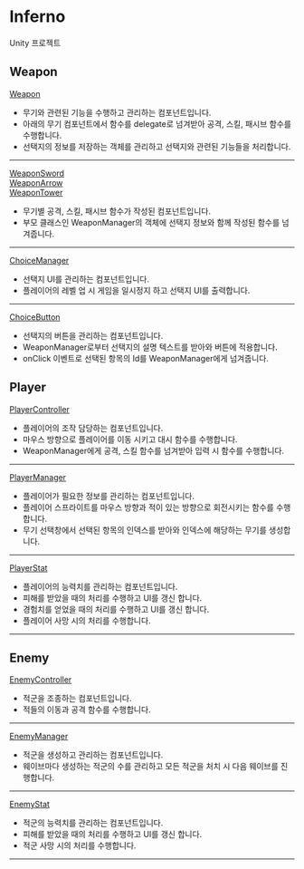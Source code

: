 # Inferno
Unity 프로젝트  
## Weapon
[Weapon](https://github.com/hourglass/Inferno/blob/main/Assets/Script/Weapon/Weapon.cs)  
- 무기와 관련된 기능을 수행하고 관리하는 컴포넌트입니다.  
- 아래의 무기 컴포넌트에서 함수를 delegate로 넘겨받아 공격, 스킬, 패시브 함수를 수행합니다.  
- 선택지의 정보를 저장하는 객체를 관리하고 선택지와 관련된 기능들을 처리합니다.  
---
[WeaponSword](https://github.com/hourglass/Inferno/blob/main/Assets/Script/Weapon/WeaponSword.cs)  
[WeaponArrow](https://github.com/hourglass/Inferno/blob/main/Assets/Script/Weapon/WeaponArrow.cs)  
[WeaponTower](https://github.com/hourglass/Inferno/blob/main/Assets/Script/Weapon/WeaponTower.cs)  
- 무기별 공격, 스킬, 패시브 함수가 작성된 컴포넌트입니다.  
- 부모 클래스인 WeaponManager의 객체에 선택지 정보와 함께 작성된 함수를 넘겨줍니다.  
---
[ChoiceManager](https://github.com/hourglass/Inferno/blob/main/Assets/Script/System/ChoiceManager.cs)
- 선택지 UI를 관리하는 컴포넌트입니다.  
- 플레이어의 레벨 업 시 게임을 일시정지 하고 선택지 UI를 출력합니다.  
---
[ChoiceButton](https://github.com/hourglass/Inferno/blob/main/Assets/Script/System/ChoiceButton.cs)  
- 선택지의 버튼을 관리하는 컴포넌트입니다.  
- WeaponManager로부터 선택지의 설명 텍스트를 받아와 버튼에 적용합니다.  
- onClick 이벤트로 선택된 항목의 Id를 WeaponManager에게 넘겨줍니다.
## Player
[PlayerController](https://github.com/hourglass/Inferno/blob/main/Assets/Script/Player/PlayerController.cs)  
- 플레이어의 조작 담당하는 컴포넌트입니다.  
- 마우스 방향으로 플레이어를 이동 시키고 대시 함수를 수행합니다.  
- WeaponManager에게 공격, 스킬 함수를 넘겨받아 입력 시 함수를 수행합니다.  
---
[PlayerManager](https://github.com/hourglass/Inferno/blob/main/Assets/Script/Player/PlayerManager.cs)  
- 플레이어가 필요한 정보를 관리하는 컴포넌트입니다.  
- 플레이어 스프라이트를 마우스 방향과 적이 있는 방향으로 회전시키는 함수를 수행합니다.  
- 무기 선택창에서 선택된 항목의 인덱스를 받아와 인덱스에 해당하는 무기를 생성합니다.  
---
[PlayerStat](https://github.com/hourglass/Inferno/blob/main/Assets/Script/Player/PlayerStat.cs)  
- 플레이어의 능력치를 관리하는 컴포넌트입니다.
- 피해를 받았을 때의 처리를 수행하고 UI를 갱신 합니다.
- 경험치를 얻었을 때의 처리를 수행하고 UI를 갱신 합니다.
- 플레이어 사망 시의 처리를 수행합니다.
---
## Enemy
[EnemyController](https://github.com/hourglass/Inferno/blob/main/Assets/Script/Enemy/EnemyController.cs)  
- 적군을 조종하는 컴포넌트입니다.
- 적들의 이동과 공격 함수를 수행합니다.
---
[EnemyManager](https://github.com/hourglass/Inferno/blob/main/Assets/Script/Enemy/EnemyManager.cs)  
- 적군을 생성하고 관리하는 컴포넌트입니다.  
- 웨이브마다 생성하는 적군의 수를 관리하고 모든 적군을 처치 시 다음 웨이브를 진행합니다.  
---
[EnemyStat](https://github.com/hourglass/Inferno/blob/main/Assets/Script/Enemy/EnemyStat.cs)  
- 적군의 능력치를 관리하는 컴포넌트입니다.
- 피해를 받았을 때의 처리를 수행하고 UI를 갱신 합니다.
- 적군 사망 시의 처리를 수행합니다.
---
